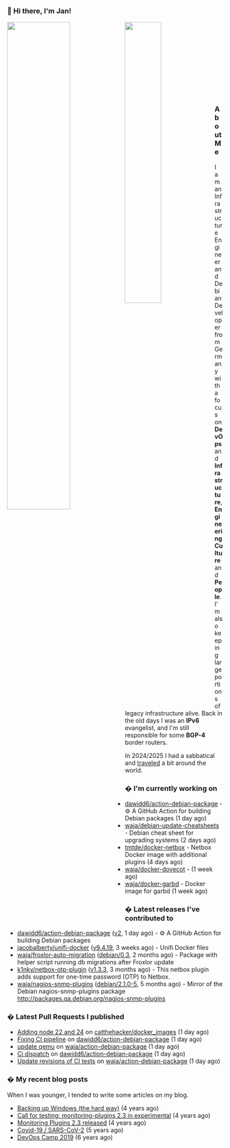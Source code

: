 ### 👋 Hi there, I'm Jan!

<img align="left" width="54%" src="https://github-readme-stats.vercel.app/api?username=waja&include_all_commits=true&count_private=false&show_icons=true" />
<img align="left" width="41%" src="https://github-readme-stats.vercel.app/api/top-langs/?username=waja&layout=compact&include_all_commits=true&count_private=false" />


<br/><br/>
<br/><br/>
<br/><br/>
<br/><br/>
<br/><br/>

### About Me

I am an Infrastructure Engineer and Debian Developer from Germany with a focus on **DevOps** and **Infrastructure**, **Engineering Culture** and **People**. I'm also keeping large portions of legacy infrastructure alive. Back in the old days I was an **IPv6** evangelist, and I'm still responsible for some **BGP-4** border routers.

In 2024/2025 I had a sabbatical and [traveled](https://pixelfed.social/roadtrip) a bit around the world.

### � I'm currently working on


- [dawidd6/action-debian-package](https://github.com/dawidd6/action-debian-package) - :gear: A GitHub Action for building Debian packages (1 day ago)
- [waja/debian-update-cheatsheets](https://github.com/waja/debian-update-cheatsheets) - Debian cheat sheet for upgrading systems (2 days ago)
- [tmtde/docker-netbox](https://github.com/tmtde/docker-netbox) - Netbox Docker image with additional plugins (4 days ago)
- [waja/docker-dovecot](https://github.com/waja/docker-dovecot) -  (1 week ago)
- [waja/docker-garbd](https://github.com/waja/docker-garbd) - Docker image for garbd (1 week ago)

### � Latest releases I've contributed to


- [dawidd6/action-debian-package](https://github.com/dawidd6/action-debian-package) ([v2](https://github.com/dawidd6/action-debian-package/releases/tag/v2), 1 day ago) - :gear: A GitHub Action for building Debian packages
- [jacobalberty/unifi-docker](https://github.com/jacobalberty/unifi-docker) ([v9.4.19](https://github.com/jacobalberty/unifi-docker/releases/tag/v9.4.19), 3 weeks ago) - Unifi Docker files
- [waja/froxlor-auto-migration](https://github.com/waja/froxlor-auto-migration) ([debian/0.3](https://github.com/waja/froxlor-auto-migration/releases/tag/debian/0.3), 2 months ago) - Package with helper script running db migrations after Froxlor update
- [k1nky/netbox-otp-plugin](https://github.com/k1nky/netbox-otp-plugin) ([v1.3.3](https://github.com/k1nky/netbox-otp-plugin/releases/tag/v1.3.3), 3 months ago) - This netbox plugin adds support for one-time password (OTP) to Netbox.
- [waja/nagios-snmp-plugins](https://github.com/waja/nagios-snmp-plugins) ([debian/2.1.0-5](https://github.com/waja/nagios-snmp-plugins/releases/tag/debian/2.1.0-5), 5 months ago) - Mirror of the Debian nagios-snmp-plugins package http://packages.qa.debian.org/nagios-snmp-plugins

### � Latest Pull Requests I published


- [Adding node 22 and 24](https://github.com/catthehacker/docker_images/pull/154) on [catthehacker/docker_images](https://github.com/catthehacker/docker_images) (1 day ago)
- [Fixing CI pipeline](https://github.com/dawidd6/action-debian-package/pull/86) on [dawidd6/action-debian-package](https://github.com/dawidd6/action-debian-package) (1 day ago)
- [update qemu](https://github.com/waja/action-debian-package/pull/12) on [waja/action-debian-package](https://github.com/waja/action-debian-package) (1 day ago)
- [Ci dispatch](https://github.com/dawidd6/action-debian-package/pull/85) on [dawidd6/action-debian-package](https://github.com/dawidd6/action-debian-package) (1 day ago)
- [Update revisions of CI tests](https://github.com/waja/action-debian-package/pull/11) on [waja/action-debian-package](https://github.com/waja/action-debian-package) (1 day ago)

### � My recent blog posts

When I was younger, I tended to write some articles on my blog.


- [Backing up Windows (the hard way)](https://log.cyconet.org/2021/01/04/backing-up-windows-the-hard-way/) (4 years ago)
- [Call for testing: monitoring-plugins 2.3 in experimental](https://log.cyconet.org/2020/12/22/call-for-testing-monitoring-plugins-2-3-in-experimental/) (4 years ago)
- [Monitoring Plugins 2.3 released](https://log.cyconet.org/2020/12/13/monitoring-plugins-2-3-released/) (4 years ago)
- [Covid-19 / SARS-CoV-2](https://log.cyconet.org/2020/03/20/covid-19_sars-cov-2/) (5 years ago)
- [DevOps Camp 2019](https://log.cyconet.org/2019/04/30/dvoc19/) (6 years ago)
